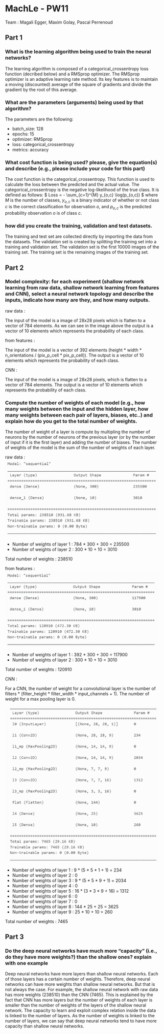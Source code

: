 # MachLe - PW11
Team : Magali Egger, Maxim Golay, Pascal Perrenoud

## Part 1
### What is the learning algorithm being used to train the neural networks? 
The learning algorithm is composed of a categorical_crossentropy loss function (decribed below) and a RMSprop optimizer. The RMSprop optimizer is an adaptive learning rate method. Its key features is to maintain a moving (discounted) average of the square of gradients and divide the gradient by the root of this average. 

### What are the parameters (arguments) being used by that algorithm?
The parameters are the following:
- batch_size: 128
- epochs: 15
- optimizer: RMSprop
- loss: categorical_crossentropy
- metrics: accuracy

### What cost function is being used? please, give the equation(s) and describe (e.g., please include your code for this part) 
The cost function is the categorical_crossentropy. This function is used to calculate the loss between the predicted and the actual value. The categorical_crossentropy is the negative log-likelihood of the true class. It is defined as follows: $ Loss = - \sum_{c=1}^{M} y_{o,c} \log(p_{o,c}) $ where $M$ is the number of classes, $y_{o,c}$ is a binary indicator of whether or not class $c$ is the correct classification for observation $o$, and $p_{o,c}$ is the predicted probability observation $o$ is of class $c$.

### how did you create the training, validation and test datasets.
The training and test set are collected directly by importing the data from the datasets. The validation set is created by splitting the training set into a training and validation set. The validation set is the first 10000 images of the training set. The training set is the remaining images of the training set.

## Part 2
### Model complexity: for each experiment (shallow network learning from raw data, shallow network learning from features and CNN), select a neural network topology and describe the inputs, indicate how many are they, and how many outputs. 
raw data : 

The input of the model is a image of 28x28 pixels which is flatten to a vector of 784 elements. As we can see in the image above the output is a vector of 10 elements which represents the probability of each class.

from features :

The input of the model is a vector of 392 elements (height * width * n_orientations / (pix_p_cell * pix_p_cell)). The output is a vector of 10 elements which represents the probability of each class.

CNN :

The input of the model is a image of 28x28 pixels, which is flatten to a vector of 784 elements. The output is a vector of 10 elements which represents the probability of each class.

### Compute the number of weights of each model (e.g., how many weights between the input and the hidden layer, how many weights between each pair of layers, biases, etc..) and explain how do you get to the total number of weights.
The number of weight of a layer is compute by multipling the number of neurons by the number of neurons of the previous layer (or by the number of input if it is the first layer) and adding the number of biases. The number of weights of the model is the sum of the number of weights of each layer.

raw data :
![Alt text](image-1.png)
- Number of weights of layer 1 : 784 * 300 + 300 = 235500
- Number of weights of layer 2 : 300 * 10 + 10 = 3010

Total number of weights : 238510

from features :
![Alt text](image-2.png)
- Number of weights of layer 1 : 392 * 300 + 300 = 117900
- Number of weights of layer 2 : 300 * 10 + 10 = 3010

Total number of weights : 120910

CNN :

For a CNN, the number of weight for a convolutional layer is the number of filters * (filter_height * filter_width * input_channels + 1). The number of weight for a max pooling layer is 0. 


![Alt text](image-3.png)
- Number of weights of layer 1 : 9 * (5 * 5 * 1 + 1) = 234
- Number of weights of layer 2 : 0
- Number of weights of layer 3 : 9 * (5 * 5 * 9 + 1) = 2034
- Number of weights of layer 4 : 0
- Number of weights of layer 5 : 16 * (3 * 3 * 9 + 16) = 1312
- Number of weights of layer 6 : 0
- Number of weights of layer 7 : 0
- Number of weights of layer 8 : 144 * 25 + 25 = 3625
- Number of weights of layer 9 : 25 * 10 + 10 = 260

Total number of weights : 7465

## Part 3
### Do the deep neural networks have much more “capacity” (i.e., do they have more weights?) than the shallow ones? explain with one example
Deep neural networks have more layers than shallow neural networks. Each of those layers has a certain number of weights. Therefore, deep neural networks can have more weights than shallow neural networks. But that is not always the case. For example, the shallow neural network with raw data has more weights (238510) than the CNN (7465). This is explained by the fact that CNN has more layers but the number of weights of each layer is smaller than the number of weights of the layers of the shallow neural network. The capacity to learn and exploit complex relation inside the data is linked to the number of layers. As the number of weights is linked to the number of layers, we can say that deep neural networks tend to have more capacity than shallow neural networks.

